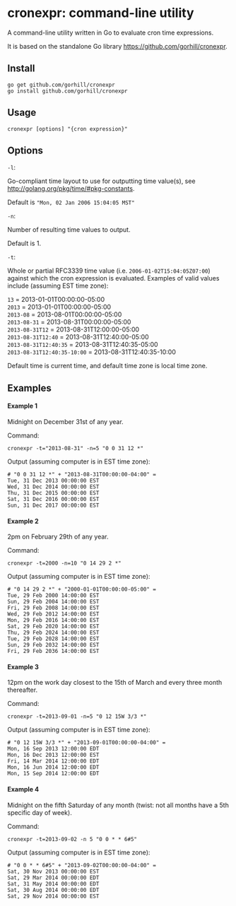 cronexpr: command-line utility
==============================

A command-line utility written in Go to evaluate cron time expressions.

It is based on the standalone Go library <https://github.com/gorhill/cronexpr>.

## Install

    go get github.com/gorhill/cronexpr
    go install github.com/gorhill/cronexpr

## Usage

    cronexpr [options] "{cron expression}"

## Options

`-l`:

Go-compliant time layout to use for outputting time value(s), see <http://golang.org/pkg/time/#pkg-constants>.

Default is `"Mon, 02 Jan 2006 15:04:05 MST"`

`-n`:

Number of resulting time values to output.

Default is 1.

`-t`:

Whole or partial RFC3339 time value (i.e. `2006-01-02T15:04:05Z07:00`) against which the cron expression is evaluated. Examples of valid values include (assuming EST time zone):

`13` = 2013-01-01T00:00:00-05:00  
`2013` = 2013-01-01T00:00:00-05:00  
`2013-08` = 2013-08-01T00:00:00-05:00  
`2013-08-31` = 2013-08-31T00:00:00-05:00  
`2013-08-31T12` = 2013-08-31T12:00:00-05:00  
`2013-08-31T12:40` = 2013-08-31T12:40:00-05:00  
`2013-08-31T12:40:35` = 2013-08-31T12:40:35-05:00  
`2013-08-31T12:40:35-10:00` = 2013-08-31T12:40:35-10:00  

Default time is current time, and default time zone is local time zone.

## Examples

#### Example 1

Midnight on December 31st of any year.

Command:

    cronexpr -t="2013-08-31" -n=5 "0 0 31 12 *"

Output (assuming computer is in EST time zone):

    # "0 0 31 12 *" + "2013-08-31T00:00:00-04:00" =
    Tue, 31 Dec 2013 00:00:00 EST
    Wed, 31 Dec 2014 00:00:00 EST
    Thu, 31 Dec 2015 00:00:00 EST
    Sat, 31 Dec 2016 00:00:00 EST
    Sun, 31 Dec 2017 00:00:00 EST

#### Example 2

2pm on February 29th of any year.

Command:

    cronexpr -t=2000 -n=10 "0 14 29 2 *"

Output (assuming computer is in EST time zone):

    # "0 14 29 2 *" + "2000-01-01T00:00:00-05:00" =
    Tue, 29 Feb 2000 14:00:00 EST
    Sun, 29 Feb 2004 14:00:00 EST
    Fri, 29 Feb 2008 14:00:00 EST
    Wed, 29 Feb 2012 14:00:00 EST
    Mon, 29 Feb 2016 14:00:00 EST
    Sat, 29 Feb 2020 14:00:00 EST
    Thu, 29 Feb 2024 14:00:00 EST
    Tue, 29 Feb 2028 14:00:00 EST
    Sun, 29 Feb 2032 14:00:00 EST
    Fri, 29 Feb 2036 14:00:00 EST

#### Example 3

12pm on the work day closest to the 15th of March and every three month
thereafter.

Command:

    cronexpr -t=2013-09-01 -n=5 "0 12 15W 3/3 *"

Output (assuming computer is in EST time zone):

    # "0 12 15W 3/3 *" + "2013-09-01T00:00:00-04:00" =
    Mon, 16 Sep 2013 12:00:00 EDT
    Mon, 16 Dec 2013 12:00:00 EST
    Fri, 14 Mar 2014 12:00:00 EDT
    Mon, 16 Jun 2014 12:00:00 EDT
    Mon, 15 Sep 2014 12:00:00 EDT

#### Example 4

Midnight on the fifth Saturday of any month (twist: not all months have a 5th
specific day of week).

Command:

    cronexpr -t=2013-09-02 -n 5 "0 0 * * 6#5"

Output (assuming computer is in EST time zone):

    # "0 0 * * 6#5" + "2013-09-02T00:00:00-04:00" =
    Sat, 30 Nov 2013 00:00:00 EST
    Sat, 29 Mar 2014 00:00:00 EDT
    Sat, 31 May 2014 00:00:00 EDT
    Sat, 30 Aug 2014 00:00:00 EDT
    Sat, 29 Nov 2014 00:00:00 EST

